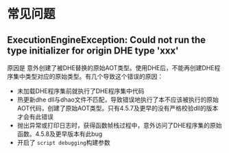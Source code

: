 # 常见问题

## ExecutionEngineException: Could not run the type initializer for origin DHE type 'xxx'

原因是 意外创建了被DHE替换的原始AOT类型。使用DHE后，不能再创建DHE程序集中类型对应的原始类型。有几个导致这个错误的原因：

- 未加载DHE程序集前就执行了DHE程序集中代码
- 热更新dhe dll与dhao文件不匹配，导致错误地执行了本不应该被执行的原始AOT代码，创建了原始AOT类型。只有4.5.7及更早的没有严格校验dll的版本才会有此错误
- 抛出异常或打印日志时，获得函数帧栈过程中，意外访问了DHE程序集的原始函数。4.5.8及更早版本有此bug
- 开启了 `script debugging`构建参数

